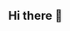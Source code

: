 ## Hi there 👋

<!--
**nancy-rowan/nancy-rowan** is a ✨ _special_ ✨ repository because its `README.md` (this file) appears on your GitHub profile.

- 🔭 I’m currently a final year Chemistry undergraduate student
- 💬 I'm working on a research project related to atmospheric chemistry

-->

